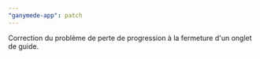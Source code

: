 ```yaml
---
"ganymede-app": patch
---
```


Correction du problème de perte de progression à la fermeture d'un onglet de guide.
